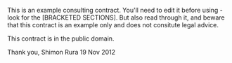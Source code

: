 This is an example consulting contract. You'll need to edit it before using - look for the [BRACKETED SECTIONS]. But also read through it, and beware that this contract is an example only and does not consitute legal advice.

This contract is in the public domain.

Thank you,
Shimon Rura
19 Nov 2012
